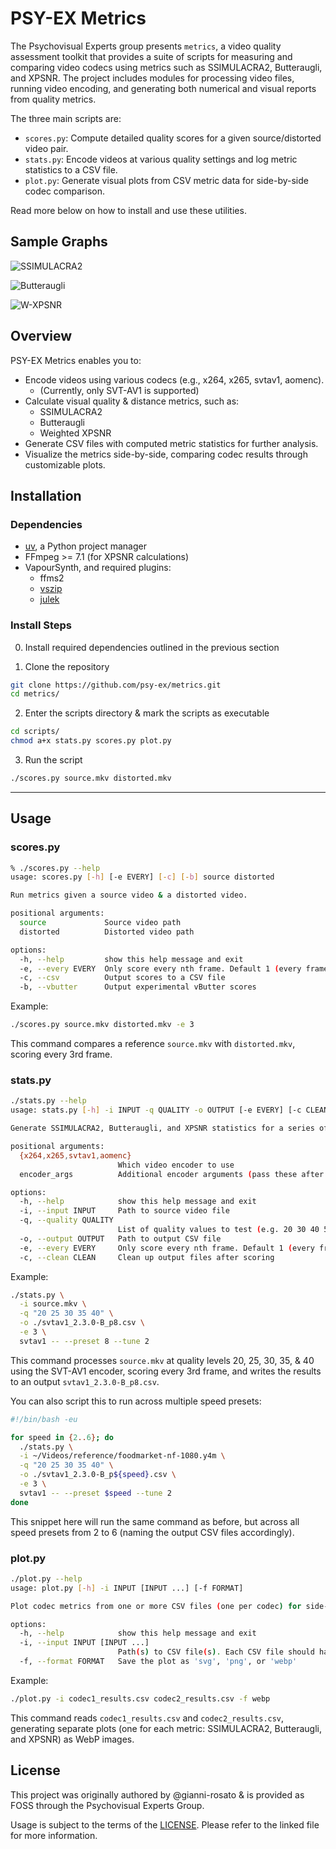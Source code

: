 # PSY-EX Metrics

The Psychovisual Experts group presents `metrics`, a video quality assessment toolkit that provides a suite of scripts for measuring and comparing video codecs using metrics such as SSIMULACRA2, Butteraugli, and XPSNR. The project includes modules for processing video files, running video encoding, and generating both numerical and visual reports from quality metrics.

The three main scripts are:
- `scores.py`: Compute detailed quality scores for a given source/distorted video pair.
- `stats.py`: Encode videos at various quality settings and log metric statistics to a CSV file.
- `plot.py`: Generate visual plots from CSV metric data for side-by-side codec comparison.

Read more below on how to install and use these utilities.

## Sample Graphs

![SSIMULACRA2](./static/ssimu2_hmean_plot.svg)

![Butteraugli](./static/butter_distance_plot.svg)

![W-XPSNR](./static/wxpsnr_plot.svg)

## Overview

PSY-EX Metrics enables you to:

- Encode videos using various codecs (e.g., x264, x265, svtav1, aomenc).
    - (Currently, only SVT-AV1 is supported)
- Calculate visual quality & distance metrics, such as:
    - SSIMULACRA2
    - Butteraugli
    - Weighted XPSNR
- Generate CSV files with computed metric statistics for further analysis.
- Visualize the metrics side-by-side, comparing codec results through customizable plots.

## Installation

### Dependencies

- [uv](https://github.com/astral-sh/uv/blob/main/README.md), a Python project manager
- FFmpeg >= 7.1 (for XPSNR calculations)
- VapourSynth, and required plugins:
    - ffms2
    - [vszip](https://github.com/dnjulek/vapoursynth-zip)
    - [julek](https://github.com/dnjulek/vapoursynth-julek-plugin)

### Install Steps

0. Install required dependencies outlined in the previous section

1. Clone the repository

```bash
git clone https://github.com/psy-ex/metrics.git
cd metrics/
```

2. Enter the scripts directory & mark the scripts as executable

```bash
cd scripts/
chmod a+x stats.py scores.py plot.py
```

3. Run the script

```bash
./scores.py source.mkv distorted.mkv
```

---

## Usage

### scores.py

```bash
% ./scores.py --help
usage: scores.py [-h] [-e EVERY] [-c] [-b] source distorted

Run metrics given a source video & a distorted video.

positional arguments:
  source             Source video path
  distorted          Distorted video path

options:
  -h, --help         show this help message and exit
  -e, --every EVERY  Only score every nth frame. Default 1 (every frame)
  -c, --csv          Output scores to a CSV file
  -b, --vbutter      Output experimental vButter scores
```

Example:

```bash
./scores.py source.mkv distorted.mkv -e 3
```

This command compares a reference `source.mkv` with `distorted.mkv`, scoring every 3rd frame.

### stats.py

```bash
./stats.py --help
usage: stats.py [-h] -i INPUT -q QUALITY -o OUTPUT [-e EVERY] [-c CLEAN] {x264,x265,svtav1,aomenc} ...

Generate SSIMULACRA2, Butteraugli, and XPSNR statistics for a series of video encodes.

positional arguments:
  {x264,x265,svtav1,aomenc}
                        Which video encoder to use
  encoder_args          Additional encoder arguments (pass these after a '--' delimiter)

options:
  -h, --help            show this help message and exit
  -i, --input INPUT     Path to source video file
  -q, --quality QUALITY
                        List of quality values to test (e.g. 20 30 40 50)
  -o, --output OUTPUT   Path to output CSV file
  -e, --every EVERY     Only score every nth frame. Default 1 (every frame)
  -c, --clean CLEAN     Clean up output files after scoring
```

Example:

```bash
./stats.py \
  -i source.mkv \
  -q "20 25 30 35 40" \
  -o ./svtav1_2.3.0-B_p8.csv \
  -e 3 \
  svtav1 -- --preset 8 --tune 2
```

This command processes `source.mkv` at quality levels 20, 25, 30, 35, & 40 using the SVT-AV1 encoder, scoring every 3rd frame, and writes the results to an output `svtav1_2.3.0-B_p8.csv`.

You can also script this to run across multiple speed presets:

```bash
#!/bin/bash -eu

for speed in {2..6}; do
  ./stats.py \
  -i ~/Videos/reference/foodmarket-nf-1080.y4m \
  -q "20 25 30 35 40" \
  -o ./svtav1_2.3.0-B_p${speed}.csv \
  -e 3 \
  svtav1 -- --preset $speed --tune 2
done
```

This snippet here will run the same command as before, but across all speed presets from 2 to 6 (naming the output CSV files accordingly).

### plot.py

```bash
./plot.py --help
usage: plot.py [-h] -i INPUT [INPUT ...] [-f FORMAT]

Plot codec metrics from one or more CSV files (one per codec) for side-by-side comparison.

options:
  -h, --help            show this help message and exit
  -i, --input INPUT [INPUT ...]
                        Path(s) to CSV file(s). Each CSV file should have the same columns.
  -f, --format FORMAT   Save the plot as 'svg', 'png', or 'webp'
```

Example:

```bash
./plot.py -i codec1_results.csv codec2_results.csv -f webp
```

This command reads `codec1_results.csv` and `codec2_results.csv`, generating separate plots (one for each metric: SSIMULACRA2, Butteraugli, and XPSNR) as WebP images.

## License

This project was originally authored by @gianni-rosato & is provided as FOSS through the Psychovisual Experts Group.

Usage is subject to the terms of the [LICENSE](LICENSE). Please refer to the linked file for more information.
